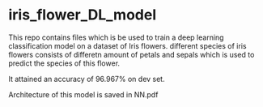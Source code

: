 # iris_flower_DL_model
This repo contains files which is be used to train a deep learning classification model on a dataset of Iris flowers.
different species of iris flowers consists of differetn amount of petals and sepals which is used to predict the species of this flower.

It attained an accuracy of 96.967% on dev set.

Architecture of this model is saved in NN.pdf

